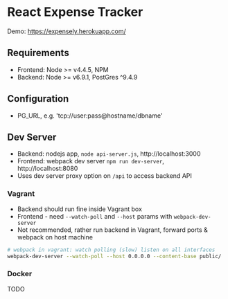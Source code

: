 # React Expense Tracker

Demo: https://expensely.herokuapp.com/

## Requirements

- Frontend: Node >= v4.4.5, NPM
- Backend: Node >= v6.9.1, PostGres ^9.4.9

## Configuration

- PG_URL, e.g. 'tcp://user:pass@hostname/dbname'

## Dev Server

- Backend: nodejs app, `node api-server.js`, http://localhost:3000
- Frontend: webpack dev server `npm run dev-server`, http://localhost:8080
- Uses dev server proxy option on `/api` to access backend API

### Vagrant

- Backend should run fine inside Vagrant box
- Frontend - need `--watch-poll` and `--host` params with `webpack-dev-server`
- Not recommended, rather run backend in Vagrant, forward ports & webpack on host machine

```sh
# webpack in vagrant: watch polling (slow) listen on all interfaces
webpack-dev-server --watch-poll --host 0.0.0.0 --content-base public/
```

### Docker

TODO
